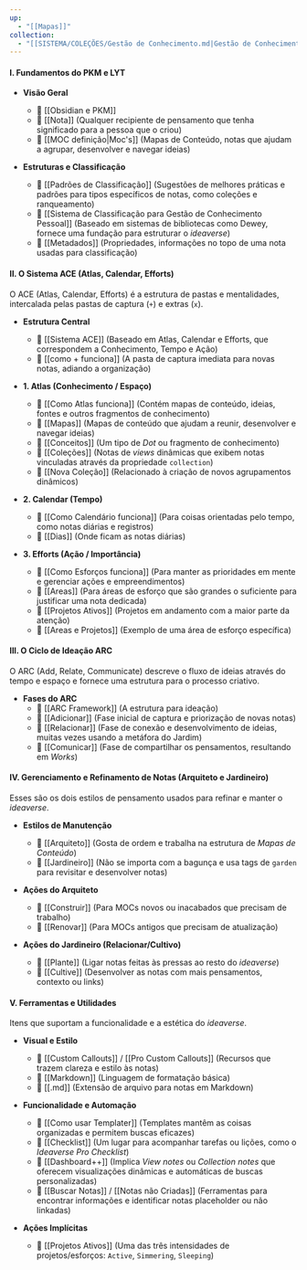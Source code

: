 ```yaml
---
up:
  - "[[Mapas]]"
collection:
  - "[[SISTEMA/COLEÇÕES/Gestão de Conhecimento.md|Gestão de Conhecimento]]"
---
```

#### I. Fundamentos do PKM e LYT

- **Visão Geral**
    
    - 📄 [[Obsidian e PKM]]
    - 📄 [[Nota]] (Qualquer recipiente de pensamento que tenha significado para a pessoa que o criou)
    - 📄 [[MOC definição|Moc's]] (Mapas de Conteúdo, notas que ajudam a agrupar, desenvolver e navegar ideias)
- **Estruturas e Classificação**
    
    - 📄 [[Padrões de Classificação]] (Sugestões de melhores práticas e padrões para tipos específicos de notas, como coleções e ranqueamento)
    - 📄 [[Sistema de Classificação para Gestão de Conhecimento Pessoal]] (Baseado em sistemas de bibliotecas como Dewey, fornece uma fundação para estruturar o _ideaverse_)
    - 📄 [[Metadados]] (Propriedades, informações no topo de uma nota usadas para classificação)

#### II. O Sistema ACE (Atlas, Calendar, Efforts)

O ACE (Atlas, Calendar, Efforts) é a estrutura de pastas e mentalidades, intercalada pelas pastas de captura (`+`) e extras (`x`).

- **Estrutura Central**
    
    - 📄 [[Sistema ACE]] (Baseado em Atlas, Calendar e Efforts, que correspondem a Conhecimento, Tempo e Ação)
    - 📄 [[como + funciona]] (A pasta de captura imediata para novas notas, adiando a organização)
- **1. Atlas (Conhecimento / Espaço)**
    
    - 📄 [[Como Atlas funciona]] (Contém mapas de conteúdo, ideias, fontes e outros fragmentos de conhecimento)
    - 📄 [[Mapas]] (Mapas de conteúdo que ajudam a reunir, desenvolver e navegar ideias)
    - 📄 [[Conceitos]] (Um tipo de _Dot_ ou fragmento de conhecimento)
    - 📄 [[Coleções]] (Notas de _views_ dinâmicas que exibem notas vinculadas através da propriedade `collection`)
    - 📄 [[Nova Coleção]] (Relacionado à criação de novos agrupamentos dinâmicos)
- **2. Calendar (Tempo)**
    
    - 📄 [[Como Calendário funciona]] (Para coisas orientadas pelo tempo, como notas diárias e registros)
    - 📄 [[Dias]] (Onde ficam as notas diárias)
- **3. Efforts (Ação / Importância)**
    
    - 📄 [[Como Esforços funciona]] (Para manter as prioridades em mente e gerenciar ações e empreendimentos)
    - 📄 [[Areas]] (Para áreas de esforço que são grandes o suficiente para justificar uma nota dedicada)
    - 📄 [[Projetos Ativos]] (Projetos em andamento com a maior parte da atenção)
    - 📄 [[Areas  e Projetos]] (Exemplo de uma área de esforço específica)

#### III. O Ciclo de Ideação ARC

O ARC (Add, Relate, Communicate) descreve o fluxo de ideias através do tempo e espaço e fornece uma estrutura para o processo criativo.

- **Fases do ARC**
    - 📄 [[ARC Framework]] (A estrutura para ideação)
    - 📄 [[Adicionar]] (Fase inicial de captura e priorização de novas notas)
    - 📄 [[Relacionar]] (Fase de conexão e desenvolvimento de ideias, muitas vezes usando a metáfora do Jardim)
    - 📄 [[Comunicar]] (Fase de compartilhar os pensamentos, resultando em _Works_)

#### IV. Gerenciamento e Refinamento de Notas (Arquiteto e Jardineiro)

Esses são os dois estilos de pensamento usados para refinar e manter o _ideaverse_.

- **Estilos de Manutenção**
    
    - 📄 [[Arquiteto]] (Gosta de ordem e trabalha na estrutura de _Mapas de Conteúdo_)
    - 📄 [[Jardineiro]] (Não se importa com a bagunça e usa tags de `garden` para revisitar e desenvolver notas)
- **Ações do Arquiteto**
    
    - 📄 [[Construir]] (Para MOCs novos ou inacabados que precisam de trabalho)
    - 📄 [[Renovar]] (Para MOCs antigos que precisam de atualização)
- **Ações do Jardineiro (Relacionar/Cultivo)**
    
    - 📄 [[Plante]] (Ligar notas feitas às pressas ao resto do _ideaverse_)
    - 📄 [[Cultive]] (Desenvolver as notas com mais pensamentos, contexto ou links)

#### V. Ferramentas e Utilidades

Itens que suportam a funcionalidade e a estética do _ideaverse_.

- **Visual e Estilo**
    
    - 📄 [[Custom Callouts]] / [[Pro Custom Callouts]] (Recursos que trazem clareza e estilo às notas)
    - 📄 [[Markdown]] (Linguagem de formatação básica)
    - 📄 [[.md]] (Extensão de arquivo para notas em Markdown)
- **Funcionalidade e Automação**
    
    - 📄 [[Como usar Templater]] (Templates mantêm as coisas organizadas e permitem buscas eficazes)
    - 📄 [[Checklist]] (Um lugar para acompanhar tarefas ou lições, como o _Ideaverse Pro Checklist_)
    - 📄 [[Dashboard++]] (Implica _View notes_ ou _Collection notes_ que oferecem visualizações dinâmicas e automáticas de buscas personalizadas)
    - 📄 [[Buscar Notas]] / [[Notas não Criadas]] (Ferramentas para encontrar informações e identificar notas placeholder ou não linkadas)
- **Ações Implícitas**
    
    - 📄 [[Projetos Ativos]] (Uma das três intensidades de projetos/esforços: `Active`, `Simmering`, `Sleeping`)